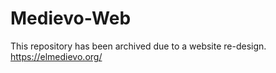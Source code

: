 # Medievo-Web

This repository has been archived due to a website re-design. https://elmedievo.org/
